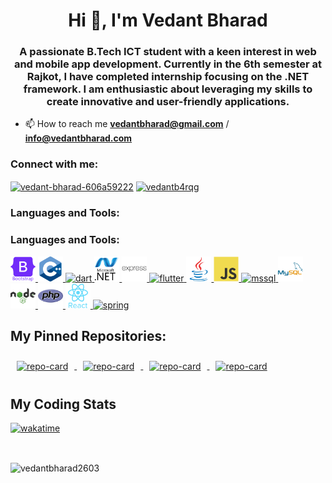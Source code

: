 <h1 align="center">Hi 👋, I'm Vedant Bharad</h1>
<h3 align="center">A passionate B.Tech ICT student with a keen interest in web and mobile app development. Currently in the 6th semester at Rajkot, I have completed internship focusing on the .NET framework. I am enthusiastic about leveraging my skills to create innovative and user-friendly applications.</h3>

- 📫 How to reach me **vedantbharad@gmail.com** / **info@vedantbharad.com**

<h3 align="left">Connect with me:</h3>
<p align="left">
<a href="https://linkedin.com/in/vedant-bharad-606a59222" target="blank"><img align="center" src="https://raw.githubusercontent.com/rahuldkjain/github-profile-readme-generator/master/src/images/icons/Social/linked-in-alt.svg" alt="vedant-bharad-606a59222" height="30" width="40" /></a>
<a href="https://auth.geeksforgeeks.org/user/vedantb4rqg" target="blank"><img align="center" src="https://raw.githubusercontent.com/rahuldkjain/github-profile-readme-generator/master/src/images/icons/Social/geeks-for-geeks.svg" alt="vedantb4rqg" height="30" width="40" /></a>
</p>

<h3 align="left">Languages and Tools:</h3><h3 align="left">Languages and Tools:</h3>
<p align="left"> 
    <a href="https://getbootstrap.com" target="_blank" rel="noreferrer"> <img src="https://raw.githubusercontent.com/devicons/devicon/master/icons/bootstrap/bootstrap-plain-wordmark.svg" alt="bootstrap" width="40" height="40"/> </a> 
    <a href="https://www.w3schools.com/cpp/" target="_blank" rel="noreferrer"> <img src="https://raw.githubusercontent.com/devicons/devicon/master/icons/cplusplus/cplusplus-original.svg" alt="cplusplus" width="40" height="40"/> </a> 
    <a href="https://dart.dev" target="_blank" rel="noreferrer"> <img src="https://www.vectorlogo.zone/logos/dartlang/dartlang-icon.svg" alt="dart" width="40" height="40"/> </a> 
    <a href="https://dotnet.microsoft.com/" target="_blank" rel="noreferrer"> <img src="https://raw.githubusercontent.com/devicons/devicon/master/icons/dot-net/dot-net-original-wordmark.svg" alt="dotnet" width="40" height="40"/> </a> 
    <a href="https://expressjs.com" target="_blank" rel="noreferrer"> <img src="https://raw.githubusercontent.com/devicons/devicon/master/icons/express/express-original-wordmark.svg" alt="express" width="40" height="40"/> </a> 
    <a href="https://flutter.dev" target="_blank" rel="noreferrer"> <img src="https://www.vectorlogo.zone/logos/flutterio/flutterio-icon.svg" alt="flutter" width="40" height="40"/> </a> 
    <a href="https://www.java.com" target="_blank" rel="noreferrer"> <img src="https://raw.githubusercontent.com/devicons/devicon/master/icons/java/java-original.svg" alt="java" width="40" height="40"/> </a> 
    <a href="https://developer.mozilla.org/en-US/docs/Web/JavaScript" target="_blank" rel="noreferrer"> <img src="https://raw.githubusercontent.com/devicons/devicon/master/icons/javascript/javascript-original.svg" alt="javascript" width="40" height="40"/> </a> 
    <a href="https://www.microsoft.com/en-us/sql-server" target="_blank" rel="noreferrer"> <img src="https://www.svgrepo.com/show/303229/microsoft-sql-server-logo.svg" alt="mssql" width="40" height="40"/> </a> 
    <a href="https://www.mysql.com/" target="_blank" rel="noreferrer"> <img src="https://raw.githubusercontent.com/devicons/devicon/master/icons/mysql/mysql-original-wordmark.svg" alt="mysql" width="40" height="40"/> </a> 
    <a href="https://nodejs.org" target="_blank" rel="noreferrer"> <img src="https://raw.githubusercontent.com/devicons/devicon/master/icons/nodejs/nodejs-original-wordmark.svg" alt="nodejs" width="40" height="40"/> </a> 
    <a href="https://www.php.net" target="_blank" rel="noreferrer"> <img src="https://raw.githubusercontent.com/devicons/devicon/master/icons/php/php-original.svg" alt="php" width="40" height="40"/> </a> 
    <a href="https://reactjs.org/" target="_blank" rel="noreferrer"> <img src="https://raw.githubusercontent.com/devicons/devicon/master/icons/react/react-original-wordmark.svg" alt="react" width="40" height="40"/> </a> 
    <a href="https://spring.io/" target="_blank" rel="noreferrer"> <img src="https://www.vectorlogo.zone/logos/springio/springio-icon.svg" alt="spring" width="40" height="40"/> </a> 
</p>

## My Pinned Repositories: 

<div>
    <a href="https://github.com/Vedantbharad2603/Smart-Classmate-App">
        <img style="margin: 10px;" align="center" alt="repo-card" src="https://github-readme-stats-josh.vercel.app/api/pin/?username=Vedantbharad2603&repo=Smart-Classmate-App&theme=dark" />
    </a>
    <a href="https://github.com/Vedantbharad2603/Smart-Classmate-App">
        <img style="margin: 10px;" align="center" alt="repo-card" src="https://github-readme-stats-josh.vercel.app/api/pin/?username=Vedantbharad2603&repo=FindMyBus&theme=dark" />
    </a>
    <a href="https://github.com/Vedantbharad2603/Smart-Classmate-App">
        <img style="margin: 10px;" align="center" alt="repo-card" src="https://github-readme-stats-josh.vercel.app/api/pin/?username=Vedantbharad2603&repo=Seating-Arrangement-System&theme=dark" />
    </a>
  <a href="https://github.com/Vedantbharad2603/Smart-Classmate-App">
        <img style="margin: 10px;" align="center" alt="repo-card" src="https://github-readme-stats-josh.vercel.app/api/pin/?username=Vedantbharad2603&repo=smart-classmate-web&theme=dark" />
    </a>
    
   
</div>



## My Coding Stats

[![wakatime](https://wakatime.com/badge/user/451b356f-9a82-4bf9-822a-8e6b8b19e33b.svg)](https://wakatime.com/@451b356f-9a82-4bf9-822a-8e6b8b19e33b)

</br>
      


<p><img align="center" src="https://github-readme-stats.vercel.app/api/top-langs?username=vedantbharad2603&show_icons=true&locale=en&layout=compact&theme=dark" alt="vedantbharad2603" /></p>

